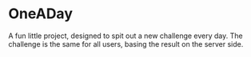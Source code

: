 # OneADay

A fun little project, designed to spit out a new challenge every day. 
The challenge is the same for all users, basing the result on the server side.